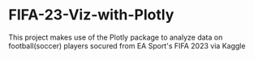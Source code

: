 # FIFA-23-Viz-with-Plotly
This project makes use of the  Plotly package to analyze data on football(soccer) players socured from EA Sport's FIFA 2023 via Kaggle
